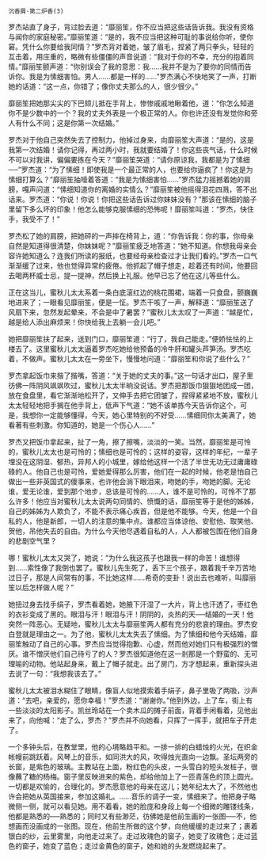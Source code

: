     沉香屑·第二炉香(3) 

   罗杰站直了身子，背过脸去道：“靡丽笙，你不应当把这些话告诉我。我没有资格与闻你的家庭秘密。”靡丽笙道：“是的，我不应当把这种可耻的事说给你听，使你窘。凭什么你要给我同情？”罗杰背对着她，皱了眉毛，捏紧了两只拳头，轻轻的互击着，用庄重的，略微有些僵僵的声音说道：“我对于你的不幸，充分的抱着同情。”靡丽笙颤声道：“你别误会了我的意思：我……我并不是为了要你的同情而告诉你。我是为愫细害怕。男人……都是一样的……”罗杰满心不快地笑了一声，打断她的话道：“这一点，你错了；像你丈夫那么的人，很少很少。”

   靡丽笙把她那尖尖的下巴颏儿抵在手背上，惨惨戚戚地瞅着他，道：“你怎么知道你不是少数中的一个？我的丈夫外表是一个极正常的人。你也许还没有发觉你和旁人有什么不同；这是你第一次结婚。”

   罗杰对于他自己突然失去了控制力，他掉过身来，向靡丽笙大声道：“是的，这是我第一次结婚！请你记得，再过两小时，我就要结婚了！你这些丧气话，什么时候不可以对我讲，偏偏要拣在今天？”靡丽笙哭道：“请你原谅我，我都是为了愫细──”罗杰道：“为了愫细！即使我是一个最正常的人，也要给你逼疯了！你这是为愫细打算么？”靡丽笙抽噎着答道：“我是为愫细害怕……”罗杰猛力摇撼着她的肩膀，嘎声问道：“愫细知道你的离婚的实情么？”靡丽笙被他摇得泪花四溅，答不出话来。罗杰道：“你说！你说！你把这些话告诉过你妹妹没有？”那该在愫细的脑子里留下多么坏的印象！他怎么能够克服愫细的恐怖呢！靡丽笙叫道：“罗杰，快住手，我受不了！”

   罗杰松了她的肩膀，把她砰的一声摔在椅背上，道：“你告诉我：你的事，你母亲自然是知道得很清楚，你妹妹呢？”靡丽笙疲乏地答道：“她不知道。你想我母亲会容许她知道么？连我们所读的报纸，也要经母亲检查过才让我们看的。”罗杰一口气渐渐缓了过来，他也觉得异常的疲倦。他抓起了帽子想走，趁着还有时间，他要回去喝两杯威士忌，提一提神，然后换上礼服。他早已忘了他在这儿等些什么。

   正在这当儿，蜜秋儿太太系着一条白底滚红边的桃花围裙，端着一只食盘，颤巍巍地进来了；一眼看见靡丽笙，便是一怔。罗杰干咳了一声，解释道：“靡丽笙送了风扇下来，忽然发起晕来，不会是中了暑罢？”蜜秋儿太太叹了一声道：“越是忙，越是给人添出麻烦来！你快给我上去躺一会儿吧。”

   她把靡丽笙扶了起来，送到门口，靡丽笙道：“行了，我自己能走。”便娇怯怯的上楼去了。这里蜜秋儿太太逼着罗杰吃她给他预备的冷牛肝和罐头芦笋汤。罗杰吃着，不做声。蜜秋儿太太在一旁坐下，慢慢地问道：“靡丽笙和你说了些什么？”

   罗杰拿起饭巾来揩了揩嘴，答道：“关于她的丈夫的事。”这一句话才出口，屋子里彷佛一阵阴风飒飒吹过，蜜秋儿太太半晌没说话。罗杰把那饭巾狠狠地团成一团，放在食盘里，看它渐渐地松开了，又伸手去把它团皱了，捏得紧紧地不放，蜜秋儿太太轻轻地把手搁在他手背上，低声下气道：“她不该单拣今天告诉你这个，可是，我想你一定能够懂得，今天，她心里特别的不好受……愫细同你太美满了，她看著有些刺激。你知道的，她是一个伤心人……”

   罗杰又把饭巾拿起来，扯了一角，擦了擦嘴，淡淡的一笑。当然，靡丽笙是可怜的，蜜秋儿太太也是可怜的；愫细也是可怜的；这样的姿容，这样的年纪，一辈子埋没在这阴湿、郁热，异邦人的小城里，嫁给他这样一个活了半世无功无过庸庸碌碌的人。他自己也是可怜，爱她爱得那么厉害，他们在一起的时候，他老是怕自己做出一些非英国式的傻事来，也许他会淌下眼泪来，吻她的手，吻她的脚。无论谁，爱无论谁，爱到那个地步，总该是可怜的……人，谁不是可怜的，可怜不了那么许多！他应当对蜜秋儿太太说两句同情的、愤慨的话，靡丽笙等于是他的姊姊，自己的姊姊为人欺负了，不能不表示痛心疾首，但是他不能够。今天，他是一个自私的人，他是新郎，一切人的注意的集中点。谁都应当体谅他、安慰他、取笑他、贺他，吊他失去的自由。为什么今天他尽遇着自私的人，人人都被包围在他们自身的悲剧空气里？

   哪！蜜秋儿太太又哭了，她说：“为什么我这孩子也跟我一样的命苦！谁想得到……索性像了我倒也罢了。蜜秋儿先生死了，丢下三个孩子，跟着我千辛万苦地过日子，那是人间常有的事，不比她这样……希奇的变卦！说出去也难听，叫靡丽笙以后怎样做人呢？”

   她扭过身去找手绢子，罗杰看着她，她腋下汗湿了一大片，背上也汗透了，枣红色的衣衫变成了黑的。眼泪与汗！眼泪与汗！阴阴的，炎热的天──结婚的一天！他突然一阵恶心。无疑地，蜜秋儿太太与靡丽笙两人都有充分的悲哀的理由。罗杰安白登就是理由之一。为了他，蜜秋儿太太失去了愫细。为了愫细和他今天结婚，靡丽笙触动了自己的心事。罗杰应当觉得抱歉、心虚，然而他对她们只有极强烈的憎厌。谁不憎厌他们自己待亏了的人？罗杰很知道他在这一剎那是一个野蛮的、无可理喻的动物。他站起身来，戴上了帽子就走。出了房门，方才想起来，重新探头进去说了一句：“我想我该去了。”

   蜜秋儿太太被泪水糊住了眼睛，像盲人似地摸索着手绢子，鼻子里吸了两吸，沙声道：“去吧，亲爱的，愿你幸福！”罗杰道：“谢谢你。”他到外边，上了车，街上有一些淡淡的太阳影子。凯丝玲站在一个卖木瓜的摊子前面，背着手闲看着，见他出来了，向他喊：“走了么，罗杰？”罗杰并不向她看，只挥了一挥手，就把车子开走了。

   一个多钟头后，在教堂里，他的心境略趋平和。一排一排的白蜡烛的火光，在织金帐幔前跳跃着。风琴上的音乐，如同洪大的风，吹得烛光直向一边飘。圣坛两旁的长窗，是紫色的玻璃。主教站在上面，粉红色的头皮，一头雪白的短头发桩子，很像蘸了糖的杨梅。窗子里反映进来的紫色，却给他加上了一匝青莲色的顶上圆光。一切都是欢愉的，合理化的。罗杰愿意他的母亲在这儿；她年纪太大了，不然他也许会把她从英国接来，参加这婚礼。……音乐的调子一变，愫细来了。他把身子略微侧一侧，就可以看见她。用不着看，她的脸庞和身段上每一个细微的雕镂线条，他都是熟悉的──熟悉的；同时又有些渺茫，彷佛她是他前生画的一张图──不，他想画而没画成的一张图。现在，他前生所做的这个梦，向他缓缓的走过来了；裹着银白的纱，云里雾里，向他走过来了。走过玫瑰色的窗子，她变了玫瑰色；走过蓝色的窗子，她变了蓝色；走过金黄色的窗子，她和她的头发燃烧起来了。

